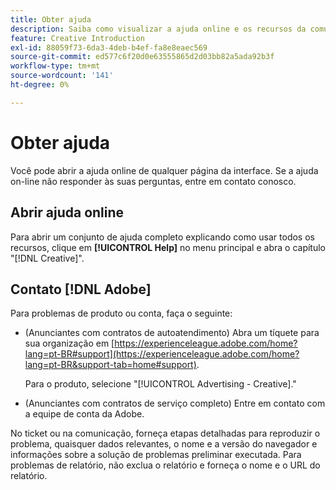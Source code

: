 ```yaml
---
title: Obter ajuda
description: Saiba como visualizar a ajuda online e os recursos da comunidade e como obter suporte técnico.
feature: Creative Introduction
exl-id: 88059f73-6da3-4deb-b4ef-fa8e8eaec569
source-git-commit: ed577c6f20d0e63555865d2d03bb82a5ada92b3f
workflow-type: tm+mt
source-wordcount: '141'
ht-degree: 0%

---
```


# Obter ajuda

<!-- Can remove this page when we move this into DSP help -->

Você pode abrir a ajuda online de qualquer página da interface. Se a ajuda on-line não responder às suas perguntas, entre em contato conosco.

## Abrir ajuda online

Para abrir um conjunto de ajuda completo explicando como usar todos os recursos, clique em **[!UICONTROL Help]** no menu principal e abra o capítulo &quot;[!DNL Creative]&quot;.

<!--
## Ask the Adobe Advertising community

Look for answers to your questions in the [Adobe Advertising community forums](https://experienceleaguecommunities.adobe.com/t5/adobe-advertising/ct-p/adobe-advertising-cloud-community?profile.language=pt).
-->

## Contato [!DNL Adobe]

Para problemas de produto ou conta, faça o seguinte:

* (Anunciantes com contratos de autoatendimento) Abra um tíquete para sua organização em [https://experienceleague.adobe.com/home?lang=pt-BR#support](https://experienceleague.adobe.com/home?lang=pt-BR&support-tab=home#support).

  Para o produto, selecione &quot;[!UICONTROL Advertising - Creative].&quot;

* (Anunciantes com contratos de serviço completo) Entre em contato com a equipe de conta da Adobe.

No ticket ou na comunicação, forneça etapas detalhadas para reproduzir o problema, quaisquer dados relevantes, o nome e a versão do navegador e informações sobre a solução de problemas preliminar executada. Para problemas de relatório, não exclua o relatório e forneça o nome e o URL do relatório.

